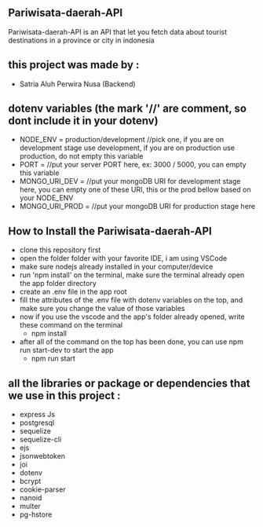 ## Pariwisata-daerah-API
Pariwisata-daerah-API is an API that let you fetch data about tourist destinations in a province or city in indonesia

## this project was made by :
- Satria Aluh Perwira Nusa (Backend)

## dotenv variables (the mark '//' are comment, so dont include it in your dotenv)
- NODE_ENV = production/development //pick one, if you are on development stage use development, if you are on production use production, do not empty this variable
- PORT = //put your server PORT here, ex: 3000 / 5000, you can empty this variable
- MONGO_URI_DEV = //put your mongoDB URI for development stage here, you can empty one of these URI, this or the prod bellow based on your NODE_ENV
- MONGO_URI_PROD = //put your mongoDB URI for production stage here

## How to Install the Pariwisata-daerah-API
- clone this repository first
- open the folder folder with your favorite IDE, i am using VSCode
- make sure nodejs already installed in your computer/device
- run 'npm install' on the terminal, make sure the terminal already open the app folder directory
- create an .env file in the app root
- fill the attributes of the .env file with dotenv variables on the top, and make sure you change the value of those variables
- now if you use the vscode and the app's folder already opened, write these command on the terminal
  * npm install
- after all of the command on the top has been done, you can use npm run start-dev to start the app
  * npm run start

## all the libraries or package or dependencies that we use in this project :
- express Js
- postgresql
- sequelize
- sequelize-cli
- ejs
- jsonwebtoken
- joi
- dotenv
- bcrypt
- cookie-parser
- nanoid
- multer
- pg-hstore

